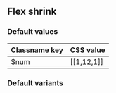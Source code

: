 ## Flex shrink


<!-- <values.flexShrink> -->
### Default values
|Classname key|CSS value |
|-------------|----------|
|$num         |[[1,12,1]]|

<!-- </values.flexShrink> -->

<!-- <variants.flexShrink> -->
### Default variants

<!-- </variants.flexShrink> -->

